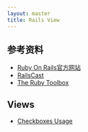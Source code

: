 ```yaml
---
layout: master
title: Rails View
---
```


## 参考资料

* [Ruby On Rails官方网站](http://rubyonrails.org/)
* [RailsCast](http://railscasts.com/)
* [The Ruby Toolbox](https://www.ruby-toolbox.com/)

## Views

* [Checkboxes Usage](checkboxes.html)

